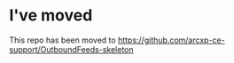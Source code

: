 # I've moved
This repo has been moved to https://github.com/arcxp-ce-support/OutboundFeeds-skeleton

